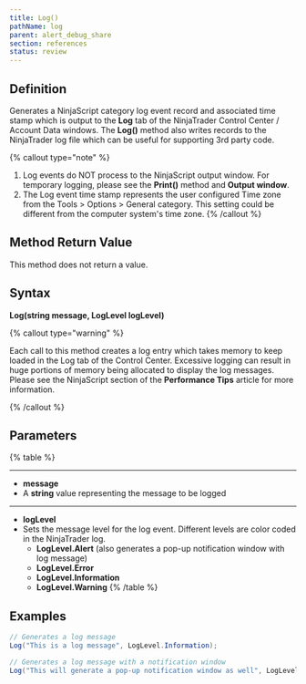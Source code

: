 ```yaml
---
title: Log()
pathName: log
parent: alert_debug_share
section: references
status: review
---
```


## Definition

Generates a NinjaScript category log event record and associated time stamp which is output to the **Log** tab of the NinjaTrader Control Center / Account Data windows. The **Log()** method also writes records to the NinjaTrader log file which can be useful for supporting 3rd party code.

{% callout type="note" %}

1. Log events do NOT process to the NinjaScript output window. For temporary logging, please see the **Print()** method and **Output window**.
2. The Log event time stamp represents the user configured Time zone from the Tools > Options > General category. This setting could be different from the computer system's time zone.
{% /callout %}

## Method Return Value

This method does not return a value.

## Syntax

**Log(string message, LogLevel logLevel)**

{% callout type="warning" %}

Each call to this method creates a log entry which takes memory to keep loaded in the Log tab of the Control Center. Excessive logging can result in huge portions of memory being allocated to display the log messages. Please see the NinjaScript section of the **Performance Tips** article for more information.

{% /callout %}

## Parameters

{% table %}

---

* **message**
* A **string** value representing the message to be logged

---

* **logLevel**
* Sets the message level for the log event. Different levels are color coded in the NinjaTrader log.
  * **LogLevel.Alert** (also generates a pop-up notification window with log message)
  * **LogLevel.Error**
  * **LogLevel.Information**
  * **LogLevel.Warning**
{% /table %}

## Examples

```csharp
// Generates a log message
Log("This is a log message", LogLevel.Information);

// Generates a log message with a notification window
Log("This will generate a pop-up notification window as well", LogLevel.Alert);
```
